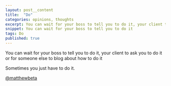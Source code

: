 ```yaml
---
layout: post__content
title:  "Do"
categories: opinions, thoughts
excerpt: You can wait for your boss to tell you to do it, your client to ask you to do it or for someone else to blog about how to do it
snippet: You can wait for your boss to tell you to do it
tags: Do
published: true
---
```


<p class="drop-cap">You can wait for your boss to tell you to do it, your client to ask you to do it or for someone else to blog about how to do it</p>

Sometimes you just have to do it.

<a href="http://twitter.com/matthewbeta" class="signature">@matthewbeta</a>